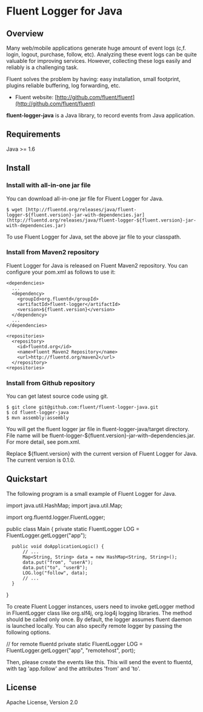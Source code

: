 # Fluent Logger for Java

## Overview

Many web/mobile applications generate huge amount of event logs (c,f. login,
logout, purchase, follow, etc).  Analyzing these event logs can be quite
valuable for improving services.  However, collecting these logs easily and 
reliably is a challenging task.

Fluent solves the problem by having: easy installation, small footprint, plugins
reliable buffering, log forwarding, etc.

  * Fluent website: [http://github.com/fluent/fluent](http://github.com/fluent/fluent)

**fluent-logger-java** is a Java library, to record events from Java application.

## Requirements

Java >= 1.6

## Install

### Install with all-in-one jar file

You can download all-in-one jar file for Fluent Logger for Java.

    $ wget [http://fluentd.org/releases/java/fluent-logger-${fluent.version}-jar-with-dependencies.jar](http://fluentd.org/releases/java/fluent-logger-${fluent.version}-jar-with-dependencies.jar)

To use Fluent Logger for Java, set the above jar file to your classpath.

### Install from Maven2 repository

Fluent Logger for Java is released on Fluent Maven2 repository.  You can 
configure your pom.xml as follows to use it:

    <dependencies>
      ...
      <dependency>
        <groupId>org.fluentd</groupId>
        <artifactId>fluent-logger</artifactId>
        <version>${fluent.version}</version>
      </dependency>
      ...
    </dependencies>

    <repositories>
      <repository>
        <id>fluentd.org</id>
        <name>Fluent Maven2 Repository</name>
        <url>http://fluentd.org/maven2</url>
      </repository>
    <repositories>

### Install from Github repository

You can get latest source code using git.

    $ git clone git@github.com:fluent/fluent-logger-java.git
    $ cd fluent-logger-java
    $ mvn assembly:assembly

You will get the fluent logger jar file in fluent-logger-java/target 
directory.  File name will be fluent-logger-${fluent.version}-jar-with-dependencies.jar.
For more detail, see pom.xml.

Replace ${fluent.version} with the current version of Fluent Logger for Java.
The current version is 0.1.0.  

## Quickstart

The following program is a small example of Fluent Logger for Java.

  import java.util.HashMap;
  import java.util.Map;

  import org.fluentd.logger.FluentLogger;

  public class Main {
      private static FluentLogger LOG = FluentLogger.getLogger("app");

      public void doApplicationLogic() {
          // ...
          Map<String, String> data = new HashMap<String, String>();
          data.put("from", "userA");
          data.put("to", "userB");
          LOG.log("follow", data);
          // ...
      }
  }

To create Fluent Logger instances, users need to invoke getLogger method in 
FluentLogger class like org.slf4j, org.log4j logging libraries.  The method 
should be called only once.  By default, the logger assumes fluent daemon is 
launched locally.  You can also specify remote logger by passing the following 
options.  

  // for remote fluentd
  private static FluentLogger LOG = FluentLogger.getLogger("app", "remotehost", port);

  Then, please create the events like this.  This will send the event to fluentd, 
  with tag 'app.follow' and the attributes 'from' and 'to'.

## License

Apache License, Version 2.0
